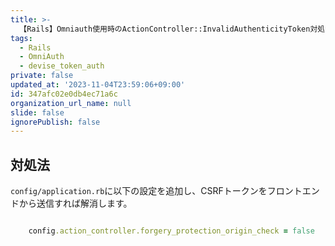 ```yaml
---
title: >-
  【Rails】Omniauth使用時のActionController::InvalidAuthenticityToken対処法【DeviseTokenAuth】
tags:
  - Rails
  - OmniAuth
  - devise_token_auth
private: false
updated_at: '2023-11-04T23:59:06+09:00'
id: 347afc02e0db4ec71a6c
organization_url_name: null
slide: false
ignorePublish: false
---
```

## 対処法

`config/application.rb`に以下の設定を追加し、CSRFトークンをフロントエンドから送信すれば解消します。

```config/application.rb

    config.action_controller.forgery_protection_origin_check = false

```
